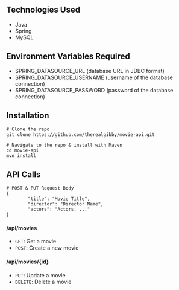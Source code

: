## Technologies Used
* Java
* Spring
* MySQL

## Environment Variables Required
* SPRING_DATASOURCE_URL (database URL in JDBC format)
* SPRING_DATASOURCE_USERNAME (username of the database connection)
* SPRING_DATASOURCE_PASSWORD (password of the database connection)

## Installation

````
# Clone the repo
git clone https://github.com/therealgibby/movie-api.git

# Navigate to the repo & install with Maven
cd movie-api
mvn install
````

## API Calls

````
# POST & PUT Request Body
{
        "title": "Movie Title",
        "director": "Director Name",
        "actors": "Actors, ..."
}
````
#### /api/movies
* `GET`: Get a movie
* `POST`: Create a new movie

#### /api/movies/{id}
* `PUT`: Update a movie
* `DELETE`: Delete a movie
